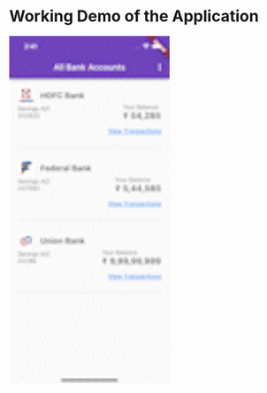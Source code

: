 # Working Demo of the Application

<img src="https://github.com/AdiAr11/demo_bank/blob/master/demo_video.gif" width="290" height="630" />
